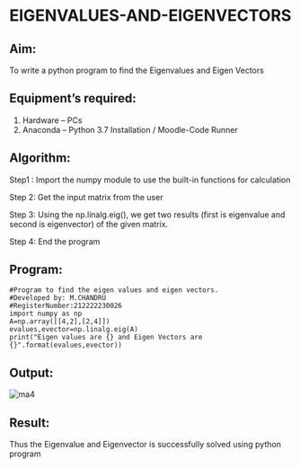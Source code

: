 # EIGENVALUES-AND-EIGENVECTORS
## Aim:
To write a python program to find the Eigenvalues and Eigen Vectors
## Equipment’s required:
1. 	Hardware – PCs
2. 	Anaconda – Python 3.7 Installation / Moodle-Code Runner
## Algorithm:
Step1 : Import the numpy module to use the built-in functions for calculation

Step 2: Get the input matrix from the user

Step 3: Using the np.linalg.eig(),  we get two results (first is eigenvalue and second is eigenvector) of the given matrix.

Step 4: End the program
## Program:
```
#Program to find the eigen values and eigen vectors.
#Developed by: M.CHANDRU
#RegisterNumber:212222230026
import numpy as np
A=np.array([[4,2],[2,4]])
evalues,evector=np.linalg.eig(A)
print("Eigen values are {} and Eigen Vectors are {}".format(evalues,evector)) 
```
## Output:
![ma4](https://user-images.githubusercontent.com/119393023/226389844-eea98faf-0933-4868-875e-29460600ea27.png)

## Result:
Thus the Eigenvalue and Eigenvector is successfully solved using python program
